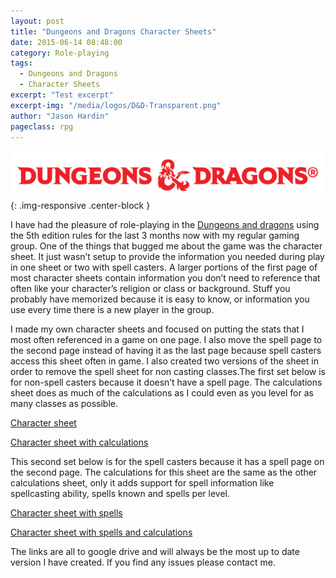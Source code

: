```yaml
---
layout: post
title: "Dungeons and Dragons Character Sheets"
date: 2015-06-14 08:48:00
category: Role-playing
tags:
  - Dungeons and Dragons
  - Character Sheets
excerpt: "Test excerpt"
excerpt-img: "/media/logos/D&D-Transparent.png"
author: "Jason Hardin"
pageclass: rpg
---
```

![Dungeons and Dragons](/media/logos/Dungeons-Dragons-Transparent.png){: .img-responsive .center-block }

I have had the pleasure of role-playing in the [Dungeons and dragons](http://dnd.wizards.com/) using the 5th edition rules for the last 3 months now with my regular gaming group. One of the things that bugged me about the game was the character sheet. It just wasn’t setup to provide the information you needed during play in one sheet or two with spell casters. A larger portions of the first page of most character sheets contain information you don’t need to reference that often like your character’s religion or class or background. Stuff you probably have memorized because it is easy to know, or information you use every time there is a new player in the group.

I made my own character sheets and focused on putting the stats that I most often referenced in a game on one page. I also move the spell page to the second page instead of having it as the last page because spell casters access this sheet often in game. I also created two versions of the sheet in order to remove the spell sheet for non casting classes.The first set below is for non-spell casters because it doesn’t have a spell page. The calculations sheet does as much of the calculations as I could even as you level for as many classes as possible.

[Character sheet](https://drive.google.com/a/jasonhardin.com/file/d/0B5hU_Vw929I-QWtJTVFWVzd4cmM/view?usp=sharing)

[Character sheet with calculations](https://drive.google.com/a/jasonhardin.com/file/d/0B5hU_Vw929I-V2pDVnItWHFoQmc/view?usp=sharing)

This second set below is for the spell casters because it has a spell page on the second page. The calculations for this sheet are the same as the other calculations sheet, only it adds support for spell information like spellcasting ability, spells known and spells per level.

[Character sheet with spells](https://drive.google.com/a/jasonhardin.com/file/d/0B5hU_Vw929I-YW1DdnBzOTZ1VFk/view?usp=sharing)

[Character sheet with spells and calculations](https://drive.google.com/a/jasonhardin.com/file/d/0B5hU_Vw929I-V1drT09wZGItNDg/view?usp=sharing)

The links are all to google drive and will always be the most up to date version I have created. If you find any issues please contact me.